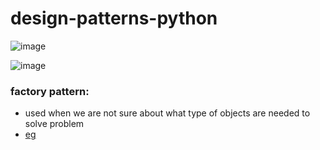 # design-patterns-python


![image](https://user-images.githubusercontent.com/65683151/192093475-06a58413-c2ea-4b4f-8d27-423d2393f548.png)
  
![image](https://user-images.githubusercontent.com/65683151/192093542-2476f380-e2b0-49cb-aa4f-07baf126e261.png)


### factory pattern:

- used when we are not sure about what type of objects are needed to solve problem
- [eg](https://github.com/LinkedInLearning/python-design-patterns-2422610/blob/02_02e/factory_final.py)
